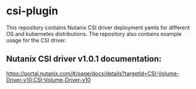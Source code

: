 # csi-plugin

This repository contains  Nutanix CSI driver deployment yamls for different OS
and kubernetes distributions. The repository also contains example usage for
the CSI driver.
 
## Nutanix CSI driver v1.0.1 documentation:
https://portal.nutanix.com/#/page/docs/details?targetId=CSI-Volume-Driver-v10:CSI-Volume-Driver-v10
